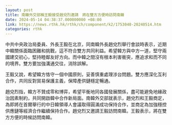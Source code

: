 ```yaml
---
layout: post
title: 南韓外交部稱王毅接受趙兌烈邀請　將在雙方方便時訪問南韓
date: 2024-05-14 04:38:37.000000000 +08:00
link: https://news.rthk.hk/rthk/ch/component/k2/1753040-20240514.htm
categories: rthk
---
```


中共中央政治局委員、外長王毅在北京，同南韓外長趙兌烈舉行會談時表示，近期中韓關係面臨困難和挑戰，這不符合雙方共同利益。希望韓方與中方一道，堅守兩國建交初心，堅持睦鄰友好方向。而中韓之間沒有根本利害衝突，應追求和而不同的境界。雙方要加強溝通交往，消除誤解。

王毅又說，希望韓方恪守一個中國原則，妥善慎重處理涉台問題。雙方應深化互利合作，共同反對貿易保護主義，保障產供鏈穩定暢通。

趙兌烈指，韓方不贊成零和博弈，希望平衡地同各國發展關係，盡可能避免地緣政治因素制約，共同開啟韓中合作新局面。南韓外交部就表示，趙兌烈和王毅商定，為即將在首爾舉行的中日韓領導人會議取得圓滿成功保持合作，並商定為加強穩控供應鏈等經濟合作繼續保持合作。趙兌烈又邀請王毅訪問南韓。王毅表示，將在雙方方便的時候訪問南韓。
